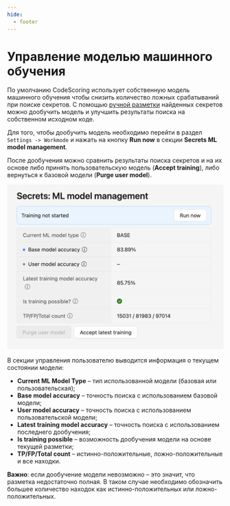 ```yaml
---
hide:
  - footer
---
```

# Управление моделью машинного обучения

По умолчанию CodeScoring использует собственную модель машинного обучения чтобы снизить количество ложных срабатываний при поиске секретов. С помощью [ручной разметки](/secrets/secrets-findings/#_3) найденных секретов можно дообучить модель и улучшить результаты поиска на собственном исходном коде.

Для того, чтобы дообучить модель необходимо перейти в раздел `Settings -> Workmode` и нажать на кнопку **Run now** в секции **Secrets ML model management**.

После дообучения можно сравнить результаты поиска секретов и на их основе либо принять пользовательскую модель (**Accept training**), либо вернуться к базовой модели (**Purge user model**).

![Machine learning model](/assets/img/secrets/ml-model.png)

В секции управления пользователю выводится информация о текущем состоянии модели:

- **Current ML Model Type** – тип использованной модели (базовая или пользовательская);
- **Base model accuracy** – точность поиска с использованием базовой модели;
- **User model accuracy** – точность поиска с использованием пользовательской модели;
- **Latest training model accuracy** – точность поиска с использованием последнего дообучения;
- **Is training possible** – возможность дообучения модели на основе текущей разметки;
- **TP/FP/Total count** – истинно-положительные, ложно-положительные и все находки.

**Важно**: если дообучение модели невозможно – это значит, что разметка недостаточно полная. В таком случае необходимо обозначить большее количество находок как истинно-положительных или ложно-положительных.

